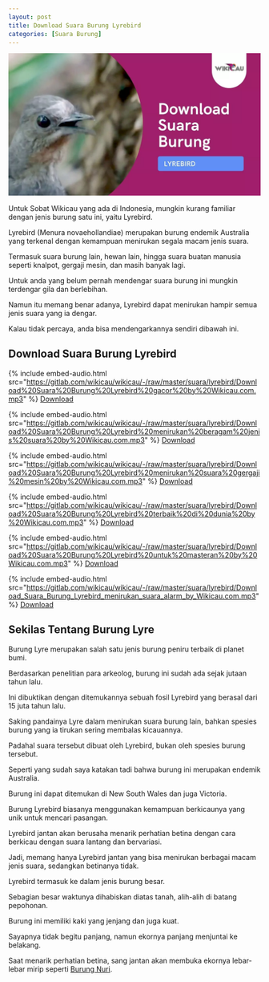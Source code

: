 ```yaml
---
layout: post
title: Download Suara Burung Lyrebird
categories: [Suara Burung]
---
```


![Download Suara Burung Lyrebird](/images/suara-burung-lyrebird.webp)

Untuk Sobat Wikicau yang ada di Indonesia, mungkin kurang familiar dengan jenis burung satu ini, yaitu Lyrebird.

Lyrebird (Menura novaehollandiae) merupakan burung endemik Australia yang terkenal dengan kemampuan menirukan segala macam jenis suara.

Termasuk suara burung lain, hewan lain, hingga suara buatan manusia seperti knalpot, gergaji mesin, dan masih banyak lagi.

Untuk anda yang belum pernah mendengar suara burung ini mungkin terdengar gila dan berlebihan.

Namun itu memang benar adanya, Lyrebird dapat menirukan hampir semua jenis suara yang ia dengar.

Kalau tidak percaya, anda bisa mendengarkannya sendiri dibawah ini.

## Download Suara Burung Lyrebird

{% include embed-audio.html src="https://gitlab.com/wikicau/wikicau/-/raw/master/suara/lyrebird/Download%20Suara%20Burung%20Lyrebird%20gacor%20by%20Wikicau.com.mp3" %}
[Download](https://bit.ly/2L07v8Q)

{% include embed-audio.html src="https://gitlab.com/wikicau/wikicau/-/raw/master/suara/lyrebird/Download%20Suara%20Burung%20Lyrebird%20menirukan%20beragam%20jenis%20suara%20by%20Wikicau.com.mp3" %}
[Download](https://bit.ly/2UcsRmo)

{% include embed-audio.html src="https://gitlab.com/wikicau/wikicau/-/raw/master/suara/lyrebird/Download%20Suara%20Burung%20Lyrebird%20menirukan%20suara%20gergaji%20mesin%20by%20Wikicau.com.mp3" %}
[Download](https://bit.ly/2ZpcuZx)

{% include embed-audio.html src="https://gitlab.com/wikicau/wikicau/-/raw/master/suara/lyrebird/Download%20Suara%20Burung%20Lyrebird%20terbaik%20di%20dunia%20by%20Wikicau.com.mp3" %}
[Download](https://bit.ly/2Zwz5CW)

{% include embed-audio.html src="https://gitlab.com/wikicau/wikicau/-/raw/master/suara/lyrebird/Download%20Suara%20Burung%20Lyrebird%20untuk%20masteran%20by%20Wikicau.com.mp3" %}
[Download](https://bit.ly/2Ua10U2)

{% include embed-audio.html src="https://gitlab.com/wikicau/wikicau/-/raw/master/suara/lyrebird/Download_Suara_Burung_Lyrebird_menirukan_suara_alarm_by_Wikicau.com.mp3" %}
[Download](https://bit.ly/2Hx2HFV)

## Sekilas Tentang Burung Lyre

Burung Lyre merupakan salah satu jenis burung peniru terbaik di planet bumi.

Berdasarkan penelitian para arkeolog, burung ini sudah ada sejak jutaan tahun lalu.

Ini dibuktikan dengan ditemukannya sebuah fosil Lyrebird yang berasal dari 15 juta tahun lalu.

Saking pandainya Lyre dalam menirukan suara burung lain, bahkan spesies burung yang ia tirukan sering membalas kicauannya.

Padahal suara tersebut dibuat oleh Lyrebird, bukan oleh spesies burung tersebut.

Seperti yang sudah saya katakan tadi bahwa burung ini merupakan endemik Australia.

Burung ini dapat ditemukan di New South Wales dan juga Victoria.

Burung Lyrebird biasanya menggunakan kemampuan berkicaunya yang unik untuk mencari pasangan.

Lyrebird jantan akan berusaha menarik perhatian betina dengan cara berkicau dengan suara lantang dan bervariasi.

Jadi, memang hanya Lyrebird jantan yang bisa menirukan berbagai macam jenis suara, sedangkan betinanya tidak.

Lyrebird termasuk ke dalam jenis burung besar.

Sebagian besar waktunya dihabiskan diatas tanah, alih-alih di batang pepohonan.

Burung ini memiliki kaki yang jenjang dan juga kuat.

Sayapnya tidak begitu panjang, namun ekornya panjang menjuntai ke belakang.

Saat menarik perhatian betina, sang jantan akan membuka ekornya lebar-lebar mirip seperti [Burung Nuri](https://wikicau.com/?s=nuri).